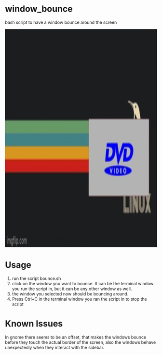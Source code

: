 # window_bounce
bash script to have a window bounce around the screen

</hr>
<img src="./example.gif" alt="example" height="720">

# Usage
1. run the script bounce.sh
2. click on the window you want to bounce. It can be the terminal window you run the script in, but it can be any other window as well. 
3. the window you selected now should be bouncing around.
4. Press Ctrl+C in the terminal window you ran the script in to stop the script

# Known Issues
In gnome there seems to be an offset, that makes the windows bounce before they touch the actual border of the screen, also the windows behave unexpectedly when they interact with the sidebar. 

